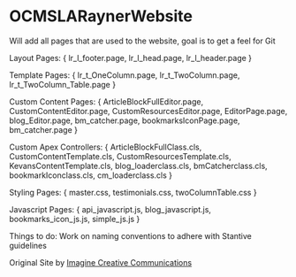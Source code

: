 # OCMSLARaynerWebsite

Will add all pages that are used to the website, goal is to get a feel for Git

Layout Pages: {
lr_l_footer.page, 
lr_l_head.page, 
lr_l_header.page }

Template Pages: {
lr_t_OneColumn.page, 
lr_t_TwoColumn.page,
lr_t_TwoColumn_Table.page }

Custom Content Pages: {
ArticleBlockFullEditor.page,
CustomContentEditor.page,
CustomResourcesEditor.page,
EditorPage.page, 
blog_Editor.page,
bm_catcher.page,
bookmarksIconPage.page, 
bm_catcher.page }

Custom Apex Controllers: {
ArticleBlockFullClass.cls,
CustomContentTemplate.cls,
CustomResourcesTemplate.cls,
KevansContentTemplate.cls, 
blog_loaderclass.cls,
bmCatcherclass.cls,
bookmarkIconclass.cls, 
cm_loaderclass.cls }

Styling Pages: {
master.css,
testimonials.css,
twoColumnTable.css }

Javascript Pages: {
api_javascript.js,
blog_javascript.js,
bookmarks_icon_js.js,
simple_js.js }


Things to do:
Work on naming conventions to adhere with Stantive guidelines



Original Site by 
<a href="http://imaginecreative.com" target="_blank">Imagine Creative Communications</a>
